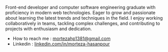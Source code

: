 Front-end developer and computer software engineering graduate with proficiency in modern web technologies. Eager to grow and passionate about learning the latest trends and techniques in the field. I enjoy working collaboratively in teams, tackling complex challenges, and contributing to projects with enthusiasm and dedication.
- How to reach me : mortezahp1381@gmail.com
- Linkedin : [linkedin.com/in/morteza-hasanpour](https://www.linkedin.com/in/morteza-hasanpour-b85995369/)
